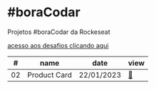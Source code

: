 # #boraCodar

Projetos #boraCodar da Rockeseat

[acesso aos desafios clicando aqui](https://boracodar.dev)

<table>
      <thead>
        <tr>
          <th>#</th>
          <th>name</th>
          <th>date</th>
          <th>view</th>
        </tr>
      </thead>
      <tbody>
        <tr>
          <td>02</td>
          <td>Product Card</td>
          <td>22/01/2023</td>
          <td><a href="02">📌</a></td>
        </tr>
      </tbody>
    </table>